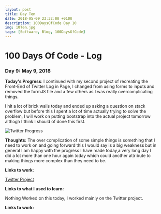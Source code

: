 ```yaml
---
layout: post
title: Day Ten
date: 2018-05-09 23:32:00 +0100
description: 100DaysOfCode Day 10
img: 10Ten.jpg
tags: [Software, Blog, 100DaysOfCode]
---
```


# 100 Days Of Code - Log 

### Day 9: May 9, 2018

**Today's Progress**: I continued with my second project of recreating the Front-End of Twitter Log in Page, I changed from using forms to inputs and removed the formJS file and a few others as I was really overcomplicating things.

I hit a lot of brick walls today and ended up asking a question on stack overflow but before this I spent a lot of time actually trying to solve the problem, I will work on putting bootstrap into the actual project tomorrow althogh I think I should of done this first.

![Twitter Progress]({{site.baseurl}}/assets/img/TwitterUpdated.png)

**Thoughts:** The over complication of some simple things is something that I need to work on and going forward this I would say is a big weakness but in general I am happy with the progress I have made today,a very long day I did a lot more than one hour again today which could another attribute to making things more complex than they need to be.

**Links to work:** 

[Twitter Project](https://github.com/NathanScott85/twitter)

**Links to what I used to learn:**

Nothing Worked on this today, I worked mainly on the Twitter project.

**Links to work:** 


